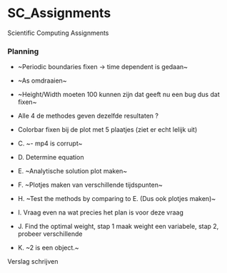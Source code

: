 # SC_Assignments
Scientific Computing Assignments

### Planning
* ~Periodic boundaries fixen -> time dependent is gedaan~
* ~As omdraaien~
* ~Height/Width moeten 100 kunnen zijn dat geeft nu een bug dus dat fixen~
* Alle 4 de methodes geven dezelfde resultaten ?
* Colorbar fixen bij de plot met 5 plaatjes (ziet er echt lelijk uit)

* C.  ~- mp4 is corrupt~
* D. Determine equation
* E. ~Analytische solution plot maken~
* F. ~Plotjes maken van verschillende tijdspunten~
* H. ~Test the methods by comparing to E. (Dus ook plotjes maken)~
* I. Vraag even na wat precies het plan is voor deze vraag
* J. Find the optimal weight, stap 1 maak weight een variabele, stap 2, probeer verschillende
* K. ~2 is een object.~

Verslag schrijven
